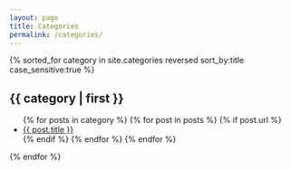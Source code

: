 ```yaml
---
layout: page
title: Categories
permalink: /categories/
---
```


{% sorted_for category in site.categories reversed sort_by:title case_sensitive:true %}
## {{ category | first }}
<ul>
    {% for posts in category %}
        {% for post in posts %}
            {% if post.url %}
                <li><a href="{{ post.url }}">{{ post.title }}</a></li>
            {% endif %}
        {% endfor %}
    {% endfor %}
</ul>
{% endfor %}